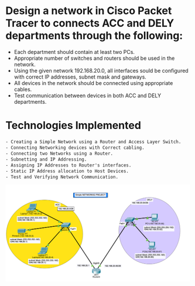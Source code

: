 
# Design a network in  Cisco Packet Tracer to connects ACC and DELY departments through the following:

- Each department should contain at least two PCs.
- Appropriate number of switches and routers should be used in the network.
- Using the given network 192.168.20.0, all interfaces sould be configured with correct IP addresses, subnet mask and gateways.
- All devices in the network should be connected using appropriate cables.
- Test communication between devices in both ACC and DELY departments.




# Technologies Implemented

    - Creating a Simple Network using a Router and Access Layer Switch.
    - Connecting Networking devices with Correct cabling.
    - Connecting two Networks using a Router.
    - Subnetting and IP Addressing.
    - Assigning IP Addresses to Router's interfaces.
    - Static IP Address allocation to Host Devices.
    - Test and Verifying Network Communication.


![Netzwerkdiagramm](ciscopic1.png)

